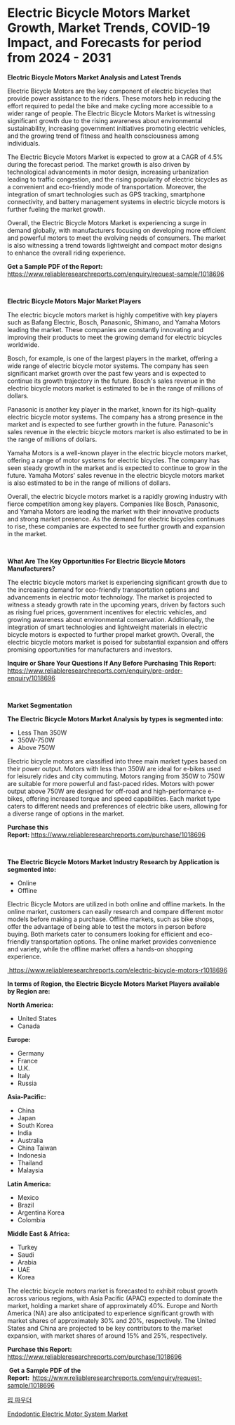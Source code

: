 <p><h1>Electric Bicycle Motors Market Growth, Market Trends, COVID-19 Impact, and Forecasts for period from 2024 - 2031</h1></p><p><strong>Electric Bicycle Motors Market Analysis and Latest Trends</strong></p>
<p><p>Electric Bicycle Motors are the key component of electric bicycles that provide power assistance to the riders. These motors help in reducing the effort required to pedal the bike and make cycling more accessible to a wider range of people. The Electric Bicycle Motors Market is witnessing significant growth due to the rising awareness about environmental sustainability, increasing government initiatives promoting electric vehicles, and the growing trend of fitness and health consciousness among individuals.</p><p>The Electric Bicycle Motors Market is expected to grow at a CAGR of 4.5% during the forecast period. The market growth is also driven by technological advancements in motor design, increasing urbanization leading to traffic congestion, and the rising popularity of electric bicycles as a convenient and eco-friendly mode of transportation. Moreover, the integration of smart technologies such as GPS tracking, smartphone connectivity, and battery management systems in electric bicycle motors is further fueling the market growth.</p><p>Overall, the Electric Bicycle Motors Market is experiencing a surge in demand globally, with manufacturers focusing on developing more efficient and powerful motors to meet the evolving needs of consumers. The market is also witnessing a trend towards lightweight and compact motor designs to enhance the overall riding experience.</p></p>
<p><strong>Get a Sample PDF of the Report:&nbsp;</strong> <a href="https://www.reliableresearchreports.com/enquiry/request-sample/1018696">https://www.reliableresearchreports.com/enquiry/request-sample/1018696</a></p>
<p>&nbsp;</p>
<p><strong>Electric Bicycle Motors Major Market Players</strong></p>
<p><p>The electric bicycle motors market is highly competitive with key players such as Bafang Electric, Bosch, Panasonic, Shimano, and Yamaha Motors leading the market. These companies are constantly innovating and improving their products to meet the growing demand for electric bicycles worldwide.</p><p>Bosch, for example, is one of the largest players in the market, offering a wide range of electric bicycle motor systems. The company has seen significant market growth over the past few years and is expected to continue its growth trajectory in the future. Bosch's sales revenue in the electric bicycle motors market is estimated to be in the range of millions of dollars.</p><p>Panasonic is another key player in the market, known for its high-quality electric bicycle motor systems. The company has a strong presence in the market and is expected to see further growth in the future. Panasonic's sales revenue in the electric bicycle motors market is also estimated to be in the range of millions of dollars.</p><p>Yamaha Motors is a well-known player in the electric bicycle motors market, offering a range of motor systems for electric bicycles. The company has seen steady growth in the market and is expected to continue to grow in the future. Yamaha Motors' sales revenue in the electric bicycle motors market is also estimated to be in the range of millions of dollars.</p><p>Overall, the electric bicycle motors market is a rapidly growing industry with fierce competition among key players. Companies like Bosch, Panasonic, and Yamaha Motors are leading the market with their innovative products and strong market presence. As the demand for electric bicycles continues to rise, these companies are expected to see further growth and expansion in the market.</p></p>
<p>&nbsp;</p>
<p><strong>What Are The Key Opportunities For Electric Bicycle Motors Manufacturers?</strong></p>
<p><p>The electric bicycle motors market is experiencing significant growth due to the increasing demand for eco-friendly transportation options and advancements in electric motor technology. The market is projected to witness a steady growth rate in the upcoming years, driven by factors such as rising fuel prices, government incentives for electric vehicles, and growing awareness about environmental conservation. Additionally, the integration of smart technologies and lightweight materials in electric bicycle motors is expected to further propel market growth. Overall, the electric bicycle motors market is poised for substantial expansion and offers promising opportunities for manufacturers and investors.</p></p>
<p><strong>Inquire or Share Your Questions If Any Before Purchasing This Report:</strong> <a href="https://www.reliableresearchreports.com/enquiry/pre-order-enquiry/1018696">https://www.reliableresearchreports.com/enquiry/pre-order-enquiry/1018696</a></p>
<p>&nbsp;</p>
<p><strong>Market Segmentation</strong></p>
<p><strong>The Electric Bicycle Motors Market Analysis by types is segmented into:</strong></p>
<p><ul><li>Less Than 350W</li><li>350W-750W</li><li>Above 750W</li></ul></p>
<p><p>Electric bicycle motors are classified into three main market types based on their power output. Motors with less than 350W are ideal for e-bikes used for leisurely rides and city commuting. Motors ranging from 350W to 750W are suitable for more powerful and fast-paced rides. Motors with power output above 750W are designed for off-road and high-performance e-bikes, offering increased torque and speed capabilities. Each market type caters to different needs and preferences of electric bike users, allowing for a diverse range of options in the market.</p></p>
<p><strong>Purchase this Report:&nbsp;</strong><a href="https://www.reliableresearchreports.com/purchase/1018696">https://www.reliableresearchreports.com/purchase/1018696</a></p>
<p>&nbsp;</p>
<p><strong>The Electric Bicycle Motors Market Industry Research by Application is segmented into:</strong></p>
<p><ul><li>Online</li><li>Offline</li></ul></p>
<p><p>Electric Bicycle Motors are utilized in both online and offline markets. In the online market, customers can easily research and compare different motor models before making a purchase. Offline markets, such as bike shops, offer the advantage of being able to test the motors in person before buying. Both markets cater to consumers looking for efficient and eco-friendly transportation options. The online market provides convenience and variety, while the offline market offers a hands-on shopping experience.</p></p>
<p><a href="https://www.reliableresearchreports.com/electric-bicycle-motors-r1018696">&nbsp;https://www.reliableresearchreports.com/electric-bicycle-motors-r1018696</a></p>
<p><strong>In terms of Region, the Electric Bicycle Motors Market Players available by Region are:</strong></p>
<p>
    <p> <strong> North America: </strong>
        <ul>
            <li>United States</li>
            <li>Canada</li>
        </ul>
        </p> 
    <p> <strong> Europe: </strong>
        <ul>
            <li>Germany</li>
            <li>France</li>
            <li>U.K.</li>
            <li>Italy</li>
            <li>Russia</li>
        </ul>
        </p> 
    <p> <strong> Asia-Pacific: </strong>
        <ul>
            <li>China</li>
            <li>Japan</li>
            <li>South Korea</li>
            <li>India</li>
            <li>Australia</li>
            <li>China Taiwan</li>
            <li>Indonesia</li>
            <li>Thailand</li>
            <li>Malaysia</li>
        </ul>
        </p> 
    <p> <strong> Latin America: </strong>
        <ul>
            <li>Mexico</li>
            <li>Brazil</li>
            <li>Argentina Korea</li>
            <li>Colombia</li>
        </ul>
        </p> 
    <p> <strong> Middle East & Africa: </strong>
        <ul>
            <li>Turkey</li>
            <li>Saudi</li>
            <li>Arabia</li>
            <li>UAE</li>
            <li>Korea</li>
        </ul>
    </p>
    </p>
<p><p>The electric bicycle motors market is forecasted to exhibit robust growth across various regions, with Asia Pacific (APAC) expected to dominate the market, holding a market share of approximately 40%. Europe and North America (NA) are also anticipated to experience significant growth with market shares of approximately 30% and 20%, respectively. The United States and China are projected to be key contributors to the market expansion, with market shares of around 15% and 25%, respectively.</p></p>
<p><strong>Purchase this Report: </strong><a href="https://www.reliableresearchreports.com/purchase/1018696">https://www.reliableresearchreports.com/purchase/1018696</a></p>
<p>&nbsp;<strong>Get a Sample PDF of the Report:&nbsp;&nbsp;</strong><a href="https://www.reliableresearchreports.com/enquiry/request-sample/1018696">https://www.reliableresearchreports.com/enquiry/request-sample/1018696</a></p>
<p><strong></strong></p>
<p><p><a href="https://github.com/JackieFauhey9089475/Market-Research-Report-List-1/blob/main/571260031754.md">립 파우더</a></p><p><a href="https://frill-swim-3cd.notion.site/Endodontic-Electric-Motor-System-Market-The-Key-To-Successful-Business-Strategy-Forecast-Till-2031-21d1688d0f924fa7b4018734aa6e721d">Endodontic Electric Motor System Market</a></p></p>